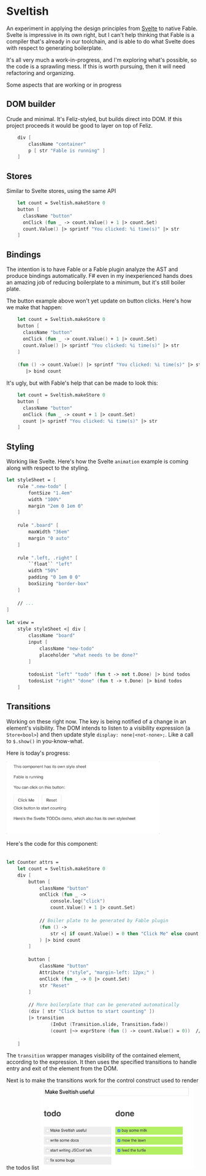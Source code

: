# Sveltish

An experiment in applying the design principles from [Svelte](svelte.dev) to native Fable. Svelte is impressive in its own right, but I can't help thinking that Fable is a compiler that's already in our toolchain, and is able to do what Svelte does with respect to generating boilerplate.

It's all very much a work-in-progress, and I'm exploring what's possible, so the code is a sprawling mess. If this
is worth pursuing, then it will need refactoring and organizing.

Some aspects that are working or in progress

## DOM builder
Crude and minimal. It's Feliz-styled, but builds direct into DOM. If this project proceeds it would be good to layer on top of Feliz.

```fsharp
    div [
        className "container"
        p [ str "Fable is running" ]
    ]
```

## Stores

Similar to Svelte stores, using the same API

```fsharp
    let count = Sveltish.makeStore 0
    button [
      className "button"
      onClick (fun _ -> count.Value() + 1 |> count.Set)
      count.Value() |> sprintf "You clicked: %i time(s)" |> str
    ]
```

## Bindings

The intention is to have Fable or a Fable plugin analyze the AST and produce bindings automatically. F# even in my inexperienced hands does an amazing job of reducing boilerplate to a minimum, but it's still boiler plate.

The button example above won't yet update on button clicks. Here's how we make that happen:

```fsharp
    let count = Sveltish.makeStore 0
    button [
      className "button"
      onClick (fun _ -> count.Value() + 1 |> count.Set)
      count.Value() |> sprintf "You clicked: %i time(s)" |> str
    ]

    (fun () -> count.Value() |> sprintf "You clicked: %i time(s)" |> str)
       |> bind count
```

It's ugly, but with Fable's help that can be made to look this:

```fsharp
    let count = Sveltish.makeStore 0
    button [
      className "button"
      onClick (fun _ -> count + 1 |> count.Set)
      count |> sprintf "You clicked: %i time(s)" |> str
    ]
```

## Styling

Working like Svelte. Here's how the Svelte `animation` example is coming along with respect to the styling.

```fsharp
let styleSheet = [
    rule ".new-todo" [
        fontSize "1.4em"
        width "100%"
        margin "2em 0 1em 0"
    ]

    rule ".board" [
        maxWidth "36em"
        margin "0 auto"
    ]

    rule ".left, .right" [
        ``float`` "left"
        width "50%"
        padding "0 1em 0 0"
        boxSizing "border-box"
    ]

    // ...
]

let view =
    style styleSheet <| div [
        className "board"
        input [
            className "new-todo"
            placeholder "what needs to be done?"
        ]

        todosList "left" "todo" (fun t -> not t.Done) |> bind todos
        todosList "right" "done" (fun t -> t.Done) |> bind todos
    ]
```

## Transitions

Working on these right now. The key is being notified of a change in an element's visibility. The DOM intends to listen to a visibility expression (a `Store<bool>`) and then update style `display: none|<not-none>;`. Like a call to `$.show()` in you-know-what.

Here is today's progress:

<img alt="Transitions Progress" width="400" src="images/transition.gif">

Here's the code for this component:

```fsharp

let Counter attrs =
    let count = Sveltish.makeStore 0
    div [
        button [
            className "button"
            onClick (fun _ ->
                console.log("click")
                count.Value() + 1 |> count.Set)

            // Boiler plate to be generated by Fable plugin
            (fun () ->
                str <| if count.Value() = 0 then "Click Me" else count.Value() |> sprintf "You clicked: %i time(s)"
            ) |> bind count
        ]

        button [
            className "button"
            Attribute ("style", "margin-left: 12px;" )
            onClick (fun _ -> 0 |> count.Set)
            str "Reset"
        ]

        // More boilerplate that can be generated automatically
        (div [ str "Click button to start counting" ])
        |> transition
                (InOut (Transition.slide, Transition.fade))
                (count |~> exprStore (fun () -> count.Value() = 0))  // Visible if 'count = 0'

    ]
```
The `transition` wrapper manages visibility of the contained element, according to the expression. It then uses
the specified transitions to handle entry and exit of the element from the DOM.

Next is to make the transitions work for the control construct used to render the todos list
<img alt="Todos Progress" width="400" src="images/todos.png">
